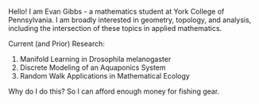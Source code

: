 Hello! I am Evan Gibbs - a mathematics student at York College of Pennsylvania.
I am broadly interested in geometry, topology, and analysis, including the intersection of these topics in applied mathematics.

Current (and Prior) Research:
1. Manifold Learning in Drosophila melanogaster
2. Discrete Modeling of an Aquaponics System
3. Random Walk Applications in Mathematical Ecology

Why do I do this? So I can afford enough money for fishing gear.

